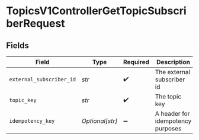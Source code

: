 # TopicsV1ControllerGetTopicSubscriberRequest


## Fields

| Field                             | Type                              | Required                          | Description                       |
| --------------------------------- | --------------------------------- | --------------------------------- | --------------------------------- |
| `external_subscriber_id`          | *str*                             | :heavy_check_mark:                | The external subscriber id        |
| `topic_key`                       | *str*                             | :heavy_check_mark:                | The topic key                     |
| `idempotency_key`                 | *Optional[str]*                   | :heavy_minus_sign:                | A header for idempotency purposes |
